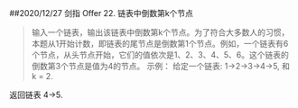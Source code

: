 ##2020/12/27
剑指 Offer 22. 链表中倒数第k个节点
>输入一个链表，输出该链表中倒数第k个节点。为了符合大多数人的习惯，本题从1开始计数，即链表的尾节点是倒数第1个节点。例如，一个链表有6个节点，从头节点开始，它们的值依次是1、2、3、4、5、6。这个链表的倒数第3个节点是值为4的节点。
示例：
>给定一个链表: 1->2->3->4->5, 和 k = 2.

返回链表 4->5.
